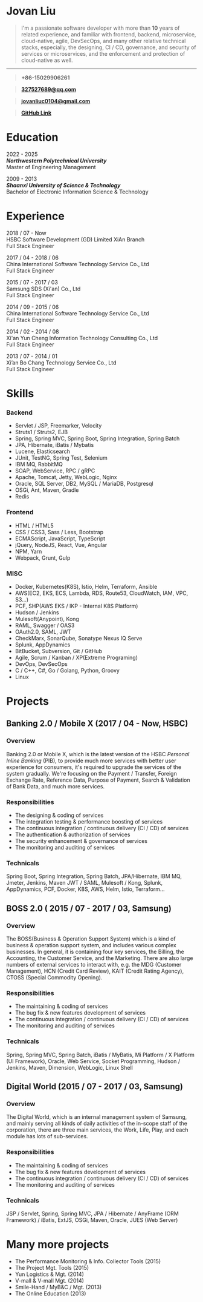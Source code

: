 # Jovan Liu

> I'm a passionate software developer with more than **10** years of related experience,
> and familiar with frontend, backend, microservice, cloud-native, agile, DevSecOps,
> and many other relative technical stacks,
> especially, the designing, CI / CD, governance, and security of services or microservices,
> and the enforcement and protection of cloud-native as well.
---
> **+86-15029906261**

> **327527689@qq.com**

> **jovanliuc0104@gmail.com**

> **[GitHub Link](https://github.com/jovanliuc)**

# Education
2022 - 2025
<br>
***Northwestern Polytechnical University***
<br>
Master of Engineering Management

2009 - 2013
<br>
***Shaanxi University of Science & Technology***
<br>
Bachelor of Electronic Information Science & Technology

# Experience
2018 / 07 - Now
<br>
HSBC Software Development (GD) Limited XiAn Branch
<br>
Full Stack Engineer

2017 / 04 - 2018 / 06
<br>
China International Software Technology Service Co., Ltd
<br>
Full Stack Engineer

2015 / 07 - 2017 / 03
<br>
Samsung SDS (Xi'an) Co., Ltd
<br>
Full Stack Engineer

2014 / 09 - 2015 / 06
<br>
China International Software Technology Service Co., Ltd
<br>
Full Stack Engineer

2014 / 02 - 2014 / 08
<br>
Xi'an Yun Cheng Information Technology Consulting Co., Ltd
<br>
Full Stack Engineer

2013 / 07 - 2014 / 01
<br>
Xi’an Bo Chang Technology Service Co., Ltd
<br>
Full Stack Engineer

# Skills
### Backend
- Servlet / JSP, Freemarker, Velocity
- Struts1 / Struts2, EJB
- Spring, Spring MVC, Spring Boot, Spring Integration, Spring Batch
- JPA, Hibernate, iBatis / Mybatis
- Lucene, Elasticsearch
- JUnit, TestNG, Spring Test, Selenium
- IBM MQ, RabbitMQ
- SOAP, WebService, RPC / gRPC
- Apache, Tomcat, Jetty, WebLogic, Nginx
- Oracle, SQL Server, DB2, MySQL / MariaDB, Postgresql
- OSGi, Ant, Maven, Gradle
- Redis

### Frontend
- HTML / HTML5
- CSS / CSS3, Sass / Less, Bootstrap
- ECMAScript, JavaScript, TypeScript
- jQuery, NodeJS, React, Vue, Angular
- NPM, Yarn
- Webpack, Grunt, Gulp

### MISC
- Docker, Kubernetes(K8S), Istio, Helm, Terraform, Ansible
- AWS(EC2, EKS, ECS, Lambda, RDS, Route53, CloudWatch, IAM, VPC, S3…)
- PCF, SHP(AWS EKS / IKP - Internal K8S Platform)
- Hudson / Jenkins
- Mulesoft(Anypoint), Kong
- RAML, Swagger / OAS3
- OAuth2.0, SAML, JWT
- CheckMarx, SonarQube, Sonatype Nexus IQ Serve
- Splunk, AppDynamics
- BitBucket, Subversion, Git / GitHub
- Agile, Scrum / Kanban / XP(Extreme Programing)
- DevOps, DevSecOps
- C / C++, C#, Go / Golang, Python, Groovy
- Linux


# Projects
## Banking 2.0 / Mobile X (2017 / 04 - Now, HSBC)
### Overview
Banking 2.0 or Mobile X,
which is the latest version of the HSBC *Personal Inline Banking* (PIB),
to provide much more services with better user experience for consumers,
it's required to upgrade the services of the system gradually.
We're focusing on the Payment / Transfer, Foreign Exchange Rate, Reference Data,
Purpose of Payment, Search & Validation of Bank Data, and much more services.

### Responsibilities
* The designing & coding of services
* The integration testing & performance boosting of services
* The continuous integration / continuous delivery (CI / CD) of services
* The authentication & authorization of services
* The security enhancement & governance of services
* The monitoring and auditing of services

### Technicals
Spring Boot, Spring Integration, Spring Batch, JPA/Hibernate, IBM MQ, Jmeter, Jenkins, Maven
JWT / SAML, Mulesoft / Kong, Splunk, AppDynamics,
PCF, Docker, K8S, AWS, Helm, Istio, Terraform...

## BOSS 2.0 ( 2015 / 07 - 2017 / 03, Samsung)
### Overview
The BOSS(Business & Operation Support System)
which is a kind of business & operation support system,
and includes various complex businesses.
In general, it is containing four key services, 
the Billing, the Accounting, the Customer Service, and the Marketing.
There are also large numbers of external services to interact with,
e.g. the MDG (Customer Management), HCN (Credit Card Review), 
KAIT (Credit Rating Agency), CTOSS (Special Commodity Opening).

### Responsibilities
* The maintaining & coding of services
* The bug fix & new features development of services
* The continuous integration / continuous delivery (CI / CD) of services
* The monitoring and auditing of services

### Technicals
Spring, Spring MVC, Spring Batch, iBatis / MyBatis,
Mi Platform / X Platform (UI Framework),
Oracle, Web Service, Socket Programming, 
Hudson / Jenkins, Maven, Dimension, WebLogic, Linux Shell

## Digital World (2015 / 07 - 2017 / 03, Samsung)
### Overview
The Digital World, which is an internal management system of Samsung,
and mainly serving all kinds of daily activities of the in-scope staff of the corporation,
there are three main services, the Work, Life, Play, 
and each module has lots of sub-services.

### Responsibilities
* The maintaining & coding of services
* The bug fix & new features development of services
* The continuous integration / continuous delivery (CI / CD) of services
* The monitoring and auditing of services

### Technicals
JSP / Servlet, Spring, Spring MVC, JPA / Hibernate / AnyFrame (ORM Framework) / iBatis,
ExtJS, OSGi, Maven, Oracle, JUES (Web Server)

# Many more projects
- The Performance Monitoring & Info. Collector Tools (2015)
- The Project Mgt. Tools (2015)
- Yun Logistics & Mgt. (2014)
- V-mall & V-mall Mgt. (2014)
- Smile-Hand / MyB&C / Mgt. (2013)
- The Online Education (2013)